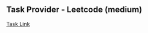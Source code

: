 ## Task Provider - Leetcode (medium)

[Task Link](https://leetcode.com/problems/number-of-provinces/description/?envType=study-plan-v2&envId=leetcode-75)
